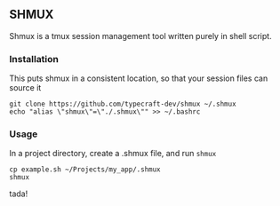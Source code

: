 ## SHMUX
Shmux is a tmux session management tool written purely in shell script.

### Installation

This puts shmux in a consistent location, so that your session files can source it
```
git clone https://github.com/typecraft-dev/shmux ~/.shmux
echo "alias \"shmux\"=\"./.shmux\"" >> ~/.bashrc
```

### Usage

In a project directory, create a .shmux file, and run `shmux`
```
cp example.sh ~/Projects/my_app/.shmux
shmux
```

tada!

